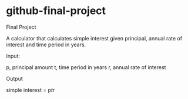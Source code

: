 # github-final-project
Final Project

A calculator that calculates simple interest given principal, annual rate of interest and time period in years.


Input:

   p, principal amount
   t, time period in years
   r, annual rate of interest
   
Output

   simple interest = p*t*r
